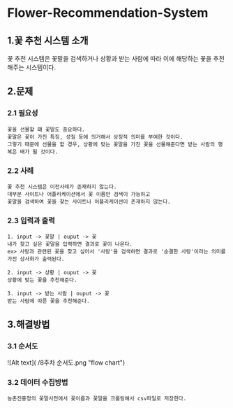 # Flower-Recommendation-System

1.꽃 추천 시스템 소개
------------------------
꽃 추천 시스템은 꽃말을 검색하거나 상황과 받는 사람에 따라 이에 해당하는 꽃을 추천해주는 시스템이다.

2.문제
------------
### 2.1 필요성
```
꽃을 선물할 떄 꽃말도 중요하다.
꽃말은 꽃이 가진 특징, 성질 등에 의거해서 상징적 의미를 부여한 것이다.
그렇기 때문에 선물을 할 경우, 상황에 맞는 꽃말을 가진 꽃을 선물해준다면 받는 사람의 행복은 배가 될 것이다.
```
### 2.2 사례
```
꽃 추천 시스템은 이전사례가 존재하지 않는다.
대부분 사이트나 어플리케이션에서 꽃 이름만 검색이 가능하고 
꽃말을 검색하여 꽃을 찾는 사이트나 어플리케이션이 존재하지 않는다.
```
### 2.3 입력과  출력
```
1. input -> 꽃말 | ouput -> 꽃
내가 찾고 싶은 꽃말을 입력하면 결과로 꽃이 나온다.
ex> 사랑과 관련된 꽃을 찾고 싶어서 '사랑'을 검색하면 결과로 '순결한 사랑'이라는 의미를 가진 상사화가 출력된다.

2. input -> 상황 | ouput -> 꽃
상황에 맞는 꽃을 추천해준다.

3. input -> 받는 사람 | ouput -> 꽃
받는 사람에 따른 꽃을 추천해준다.
```

3.해결방법
-----------
### 3.1 순서도
![Alt text]( /8주차 순서도.png "flow chart")

### 3.2 데이터 수집방법
```
농촌진흥청의 꽃말사전에서 꽃이름과 꽃말을 크롤링해서 csv파일로 저장한다.
```
